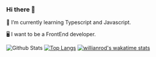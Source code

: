 ### Hi there 👋

🌱 I’m currently learning Typescript and Javascript.

🖥 I want to be a FrontEnd developer.

![Github Stats](https://github-readme-stats.vercel.app/api?username=S-rim&show_icons=true)
[![Top Langs](https://github-readme-stats.vercel.app/api/top-langs/?username=S-rim&layout=compact&hide=Java)](https://github.com/anuraghazra/github-readme-stats)
[![willianrod's wakatime stats](https://github-readme-stats.vercel.app/api/wakatime?username=seorim&cache_seconds=1800&v=2)](https://github.com/anuraghazra/github-readme-stats)
